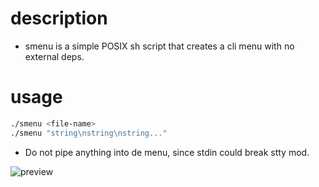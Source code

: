 # description

- smenu is a simple POSIX sh script that creates a cli menu with no external deps.

# usage

```sh
./smenu <file-name>
./smenu "string\nstring\nstring..."
```

- Do not pipe anything into de menu, since stdin could break stty mod.

![preview](https://raw.githubusercontent.com/iruzo/smenu/main/assets/preview.gif)
